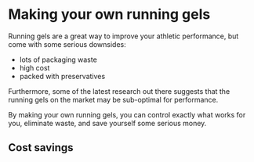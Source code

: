 # Making your own running gels

Running gels are a great way to improve your athletic performance, but come with some serious downsides:

* lots of packaging waste
* high cost
* packed with preservatives

Furthermore, some of the latest research out there suggests that the running gels on the market may be sub-optimal for performance.

By making your own running gels, you can control exactly what works for you, eliminate waste, and save yourself some serious money.

## Cost savings


